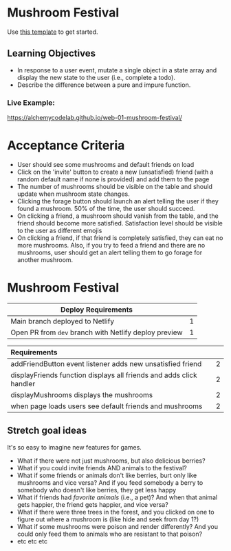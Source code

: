 # Mushroom Festival
Use [this template](https://github.com/alchemycodelab/half-baked-web-01-mushroom-festival) to get started.
## Learning Objectives

-   In response to a user event, mutate a single object in a state array and display the new state to the user (i.e., complete a todo).
-   Describe the difference between a pure and impure function.

### Live Example:

https://alchemycodelab.github.io/web-01-mushroom-festival/

# Acceptance Criteria

-   User should see some mushrooms and default friends on load
-   Click on the 'invite' button to create a new (unsatisfied) friend (with a random default name if none is provided) and add them to the page
-   The number of mushrooms should be visible on the table and should update when mushroom state changes.
-   Clicking the forage button should launch an alert telling the user if they found a mushroom. 50% of the time, the user should succeed.
-   On clicking a friend, a mushroom should vanish from the table, and the friend should become more satisfied. Satisfaction level should be visible to the user as different emojis
-   On clicking a friend, if that friend is completely satisfied, they can eat no more mushrooms. Also, if you try to feed a friend and there are no mushrooms, user should get an alert telling them to go forage for another mushroom.

# Mushroom Festival

| Deploy Requirements                                   |     |
| ----------------------------------------------------- | --- |
| Main branch deployed to Netlify                       | 1   |
| Open PR from `dev` branch with Netlify deploy preview | 1   |

| Requirements                                                        |     |
| :------------------------------------------------------------------ | --: |
| addFriendButton event listener adds new unsatisfied friend          |   2 |
| displayFriends function displays all friends and adds click handler |   2 |
| displayMushrooms displays the mushrooms                             |   2 |
| when page loads users see default friends and mushrooms             |   2 |

## Stretch goal ideas
It's so easy to imagine new features for games. 
 - What if there were not just mushrooms, but also delicious berries? 
 - What if you could invite friends AND animals to the festival? 
 - What if some friends or animals don't like berries, burt only like mushrooms and vice versa? And if you feed somebody a berry to somebody who doesn't like berries, they get less happy
 - What if friends had _favorite animals_ (i.e., a pet)? And when that animal gets happier, the friend gets happier, and vice versa?
 - What if there were three trees in the forest, and you clicked on one to figure out where a mushroom is (like hide and seek from day 1?)
 - What if some mushrooms were poison and render differently? And you could only feed them to animals who are resistant to that poison?
 - etc etc etc
